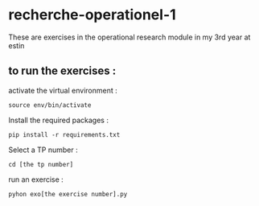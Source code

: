 # recherche-operationel-1
These are exercises in the operational research module in my 3rd year at estin

## to run the exercises :
activate the virtual environment :

```source env/bin/activate``` 

Install the required packages : 

`pip install -r requirements.txt` 

Select a TP number :

```cd [the tp number]``` 

run an exercise :

```pyhon exo[the exercise number].py```

